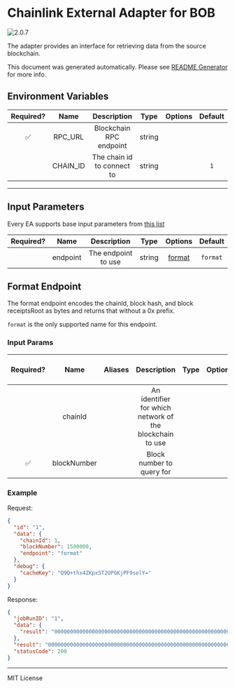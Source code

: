 # Chainlink External Adapter for BOB

![2.0.7](https://img.shields.io/github/package-json/v/smartcontractkit/external-adapters-js?filename=packages/sources/bob/package.json)

The adapter provides an interface for retrieving data from the source blockchain.

This document was generated automatically. Please see [README Generator](../../scripts#readme-generator) for more info.

## Environment Variables

| Required? |   Name   |        Description         |  Type  | Options | Default |
| :-------: | :------: | :------------------------: | :----: | :-----: | :-----: |
|    ✅     | RPC_URL  |  Blockchain RPC endpoint   | string |         |         |
|           | CHAIN_ID | The chain id to connect to | string |         |   `1`   |

---

## Input Parameters

Every EA supports base input parameters from [this list](../../core/bootstrap#base-input-parameters)

| Required? |   Name   |     Description     |  Type  |          Options           | Default  |
| :-------: | :------: | :-----------------: | :----: | :------------------------: | :------: |
|           | endpoint | The endpoint to use | string | [format](#format-endpoint) | `format` |

## Format Endpoint

The format endpoint encodes the chainId, block hash, and block receiptsRoot as bytes and returns that without a 0x prefix.

`format` is the only supported name for this endpoint.

### Input Params

| Required? |    Name     | Aliases |                       Description                        | Type | Options | Default | Depends On | Not Valid With |
| :-------: | :---------: | :-----: | :------------------------------------------------------: | :--: | :-----: | :-----: | :--------: | :------------: |
|           |   chainId   |         | An identifier for which network of the blockchain to use |      |         |         |            |                |
|    ✅     | blockNumber |         |                Block number to query for                 |      |         |         |            |                |

### Example

Request:

```json
{
  "id": "1",
  "data": {
    "chainId": 1,
    "blockNumber": 1500000,
    "endpoint": "format"
  },
  "debug": {
    "cacheKey": "Q9Q+thx4ZKpxST2OPGKjPF9selY="
  }
}
```

Response:

```json
{
  "jobRunID": "1",
  "data": {
    "result": "000000000000000000000000000000000000000000000000000000000000000183952d392f9b0059eea94b10d1a095eefb1943ea91595a16c6698757127d4e1c371086374dcad57dab3a0774e9877152e0c5b4a75815a50ea568d649f0e80077"
  },
  "result": "000000000000000000000000000000000000000000000000000000000000000183952d392f9b0059eea94b10d1a095eefb1943ea91595a16c6698757127d4e1c371086374dcad57dab3a0774e9877152e0c5b4a75815a50ea568d649f0e80077",
  "statusCode": 200
}
```

---

MIT License
